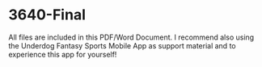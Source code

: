 # 3640-Final
All files are included in this PDF/Word Document. I recommend also using the Underdog Fantasy Sports Mobile App as support material and to experience this app for yourself!
